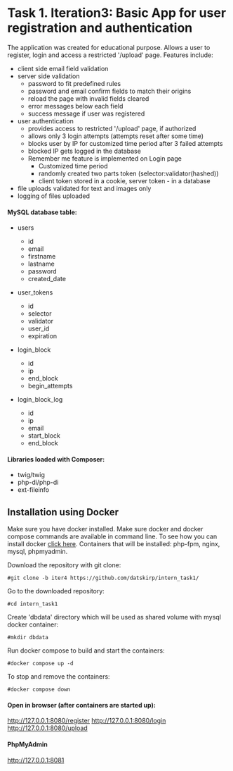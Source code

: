 # Task 1. Iteration3: Basic App for user registration and authentication

The application was created for educational purpose. Allows a  user to register, login and
access a restricted '/upload' page. Features include:
* client side email field validation
* server side validation
    * password to fit predefined rules
    * password and email confirm fields to match their origins
    * reload the page with invalid fields cleared
    * error messages below each field
    * success message if user was registered
* user authentication
  * provides access to restricted '/upload' page, if authorized
  * allows only 3 login attempts (attempts reset after some time)
  * blocks user by IP for customized time period after 3 failed attempts
  * blocked IP gets logged in the database
  * Remember me feature is implemented on Login page
    * Customized time period
    * randomly created two parts token (selector:validator(hashed))
    * client token stored in a cookie, server token - in a database
* file uploads validated for text and images only
* logging of files uploaded 

#### MySQL database table:
* users
    * id
    * email
    * firstname
    * lastname
    * password
    * created_date


* user_tokens
  * id
  * selector
  * validator
  * user_id
  * expiration


* login_block
  * id
  * ip
  * end_block
  * begin_attempts


* login_block_log
  * id
  * ip
  * email
  * start_block
  * end_block

#### Libraries loaded with Composer:
* twig/twig
* php-di/php-di
* ext-fileinfo

## Installation using Docker

Make sure you have docker installed. Make sure docker and docker compose commands are available in command line.
To see how you can install docker [click here](https://docs.docker.com/get-docker/).
Containers that will be installed: php-fpm, nginx, mysql, phpmyadmin.

Download the repository with git clone:

```#git clone -b iter4 https://github.com/datskirp/intern_task1/```

Go to the downloaded repository:

```#cd intern_task1```

Create 'dbdata' directory which will be used as shared volume with mysql docker container:

```#mkdir dbdata```

Run docker compose to build and start the containers:

```#docker compose up -d```

To stop and remove the containers:

```#docker compose down```


#### Open in browser (after containers are started up):
http://127.0.0.1:8080/register
http://127.0.0.1:8080/login
http://127.0.0.1:8080/upload

#### PhpMyAdmin
http://127.0.0.1:8081

